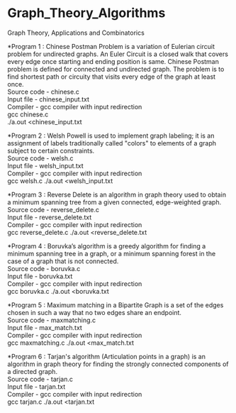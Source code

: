 # Graph_Theory_Algorithms
Graph Theory, Applications and Combinatorics 

*Program 1 : Chinese Postman Problem is a variation of Eulerian circuit problem for undirected graphs. An Euler Circuit is a closed walk that covers every edge once starting and ending position is same. Chinese Postman problem is defined for connected and undirected graph. The problem is to find shortest path or circuity that visits every edge of the graph at least once. <br /> 
Source code - chinese.c  <br /> 
Input file - chinese_input.txt <br /> 
Compiler - gcc compiler with input redirection <br /> 
	   gcc chinese.c   
	   ./a.out <chinese_input.txt 

*Program 2 : Welsh Powell is used to implement graph labeling; it is an assignment of labels traditionally called "colors" to elements of a graph subject to certain constraints. <br /> 
Source code - welsh.c <br /> 
Input file - welsh_input.txt <br /> 
Compiler - gcc compiler with input redirection <br /> 
	   gcc welsh.c 
	   ./a.out <welsh_input.txt

*Program 3 : Reverse Delete is an algorithm in graph theory used to obtain a minimum spanning tree from a given connected, edge-weighted graph. <br /> 
Source code - reverse_delete.c <br /> 
Input file - reverse_delete.txt <br /> 
Compiler - gcc compiler with input redirection <br /> 
	   gcc reverse_delete.c 
	   ./a.out <reverse_delete.txt

*Program 4 : Boruvka’s algorithm is a greedy algorithm for finding a minimum spanning tree in a graph, or a minimum spanning forest in the case of a graph that is not connected. <br /> 
Source code - boruvka.c <br /> 
Input file - boruvka.txt <br /> 
Compiler - gcc compiler with input redirection <br /> 
	   gcc boruvka.c 
	   ./a.out <boruvka.txt

*Program 5 : Maximum matching in a Bipartite Graph is a set of the edges chosen in such a way that no two edges share an endpoint. <br /> 
Source code - maxmatching.c <br /> 
Input file - max_match.txt <br /> 
Compiler - gcc compiler with input redirection <br /> 
	   gcc maxmatching.c
	   ./a.out <max_match.txt

*Program 6 : Tarjan's algorithm (Articulation points in a graph) is an algorithm in graph theory for finding the strongly connected components of a directed graph. <br /> 
Source code - tarjan.c <br /> 
Input file - tarjan.txt <br /> 
Compiler - gcc compiler with input redirection <br /> 
	   gcc tarjan.c 
	   ./a.out <tarjan.txt

